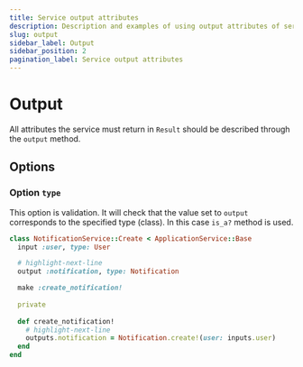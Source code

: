 ```yaml
---
title: Service output attributes
description: Description and examples of using output attributes of service
slug: output
sidebar_label: Output
sidebar_position: 2
pagination_label: Service output attributes
---
```


# Output

All attributes the service must return in `Result` should be described through the `output` method.

## Options

### Option `type`

This option is validation.
It will check that the value set to `output` corresponds to the specified type (class).
In this case `is_a?` method is used.

```ruby
class NotificationService::Create < ApplicationService::Base
  input :user, type: User

  # highlight-next-line
  output :notification, type: Notification

  make :create_notification!
  
  private
  
  def create_notification!
    # highlight-next-line
    outputs.notification = Notification.create!(user: inputs.user)
  end
end
```
